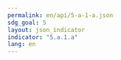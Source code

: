 ```yaml
---
permalink: en/api/5-a-1-a.json
sdg_goal: 5
layout: json_indicator
indicator: "5.a.1.a"
lang: en
---
```


